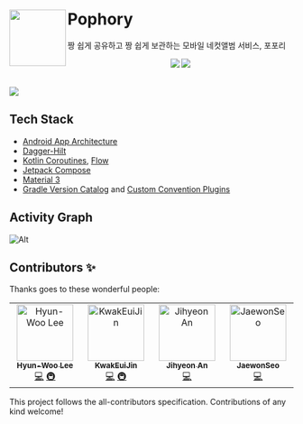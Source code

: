 # Pophory <img src="https://github.com/TeamPophory/pophory-server/assets/65678579/e7fcdd42-556e-4291-9032-070f5093ca42" align=left width=100>

짱 쉽게 공유하고 짱 쉽게 보관하는 모바일 네컷앨범 서비스, 포포리
<br/>
<div align="center">
  <p align="center">
    <img src="https://img.shields.io/badge/Kotlin-1.9.20-7F52FF?style=for-the-badge&logo=Kotlin&logoColor=white"/>
<!-- ALL-CONTRIBUTORS-BADGE:START - Do not remove or modify this section -->
<img src="https://img.shields.io/badge/all_contributors-4-orange.svg?style=for-the-badge"/>
<!-- ALL-CONTRIBUTORS-BADGE:END -->
  </p>
  <br />
</div>
<img src="https://github.com/TeamPophory/pophory-server/assets/65678579/c2223c52-3eff-428c-9e2f-c8c4d33bc043">

<h2>Tech Stack</h2>

- [Android App Architecture](https://developer.android.com/topic/architecture)
- [Dagger-Hilt](https://developer.android.com/training/dependency-injection/hilt-android)
- [Kotlin Coroutines](https://kotlinlang.org/docs/coroutines-overview.html), [Flow](https://kotlinlang.org/docs/flow.html)
- [Jetpack Compose](https://developer.android.com/jetpack/compose)
- [Material 3](https://m3.material.io/)
- [Gradle Version Catalog](https://docs.gradle.org/current/userguide/platforms.html)
  and [Custom Convention Plugins](https://docs.gradle.org/current/samples/sample_convention_plugins.html)

<h2>Activity Graph</h2>

![Alt](https://repobeats.axiom.co/api/embed/8aafd7e55d7655ad9ec829f95a445ba7f7758e58.svg "Repobeats analytics image")

## Contributors ✨

Thanks goes to these wonderful people:

<!-- ALL-CONTRIBUTORS-LIST:START - Do not remove or modify this section -->
<!-- prettier-ignore-start -->
<!-- markdownlint-disable -->
<table>
  <tbody>
    <tr>
      <td align="center" valign="top" width="14.28%"><a href="http://velog.io/@l2hyunwoo"><img src="https://avatars.githubusercontent.com/u/54518925?v=4?s=100" width="100px;" alt="Hyun-Woo Lee"/><br /><sub><b>Hyun-Woo Lee</b></sub></a><br /><a href="https://github.com/TeamPophory/pophory-android/commits?author=l2hyunwoo" title="Code">💻</a> <a href="#infra-l2hyunwoo" title="Infrastructure (Hosting, Build-Tools, etc)">🚇</a></td>
      <td align="center" valign="top" width="14.28%"><a href="https://github.com/KwakEuiJin"><img src="https://avatars.githubusercontent.com/u/93872496?v=4?s=100" width="100px;" alt="KwakEuiJin"/><br /><sub><b>KwakEuiJin</b></sub></a><br /><a href="https://github.com/TeamPophory/pophory-android/commits?author=KwakEuiJin" title="Code">💻</a> <a href="#infra-KwakEuiJin" title="Infrastructure (Hosting, Build-Tools, etc)">🚇</a></td>
      <td align="center" valign="top" width="14.28%"><a href="https://github.com/jihyeonAnAn"><img src="https://avatars.githubusercontent.com/u/84323575?v=4?s=100" width="100px;" alt="Jihyeon An"/><br /><sub><b>Jihyeon An</b></sub></a><br /><a href="https://github.com/TeamPophory/pophory-android/commits?author=jihyeonAnAn" title="Code">💻</a></td>
      <td align="center" valign="top" width="14.28%"><a href="https://github.com/librarywon"><img src="https://avatars.githubusercontent.com/u/52442547?v=4?s=100" width="100px;" alt="JaewonSeo"/><br /><sub><b>JaewonSeo</b></sub></a><br /><a href="https://github.com/TeamPophory/pophory-android/commits?author=librarywon" title="Code">💻</a></td>
    </tr>
  </tbody>
</table>

<!-- markdownlint-restore -->
<!-- prettier-ignore-end -->

<!-- ALL-CONTRIBUTORS-LIST:END -->
<!-- prettier-ignore-start -->
<!-- markdownlint-disable -->

<!-- markdownlint-restore -->
<!-- prettier-ignore-end -->

<!-- ALL-CONTRIBUTORS-LIST:END -->

This project follows the all-contributors specification. Contributions of any kind welcome!
